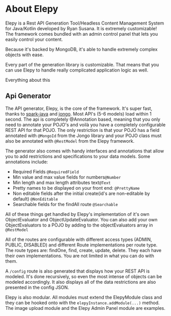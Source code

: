# About Elepy

Elepy is a Rest API Generation Tool/Headless Content Management System for Java/Kotlin developed by Ryan Susana. It is extremely customizable! The framework comes bundled with an admin control panel that lets you easily control your content.

Because it's backed by MongoDB, it's able to handle extremely complex objects with ease.

Every part of the generation library is customizable. That means that you can use Elepy to handle really complicated application logic as well.

Everything about this 
## Api Generator
The API generator, Elepy, is the core of the framework. It's super fast, thanks to [spark-java](http://sparkjava.com/) and [jongo](http://jongo.org/).  Most API's (5-6 models) load within 1 second. The api is completely @Annotation based, meaning that you only need to annotate your POJO's and voilà you have a completely configurable REST API for that POJO. The only restriction is that your POJO has a field annotated with `@MongoId` from the Jongo library and your POJO class must also be annotated with `@RestModel` from the Elepy framework.

The generator also comes with handy interfaces and annotations that allow you to add restrictions and specifications to your data models. Some annotations include:

 - Required Fields `@RequiredField`
 - Min value and max value fields for numbers`@Number`
 - Min length and max length attributes text`@Text`
 - Pretty names to be displayed on your front end: `@PrettyName`
 - Non editable fields after the initial create(id's are non-editable by default) `@NonEditable`
 - Searchable fields for the findAll route `@Searchable`
 
 All of these things get handled by Elepy's implementation of it's own ObjectEvaluator and ObjectUpdateEvaluator. You can also add your own ObjectEvaluators to a POJO by adding to the objectEvaluators array in `@RestModel`

All of the routes are configurable with different access types (ADMIN, PUBLIC, DISABLED) and different Route implementations per route type. The route types are: findOne, find, create, update, delete. They each have their own implementations. You are not limited in what you can do with them.

A `/config` route is also generated that displays how your REST API is modeled. It's done recursively, so even the most intense of objects can be modeled accordingly. It also displays all of the data restrictions are also presented in the config JSON.

Elepy is also modular. All modules must extend the ElepyModule class and they can be hooked onto with the `elepyInstance.addModule(...)` method. The image upload module and the Elepy Admin Panel module are examples.




 
